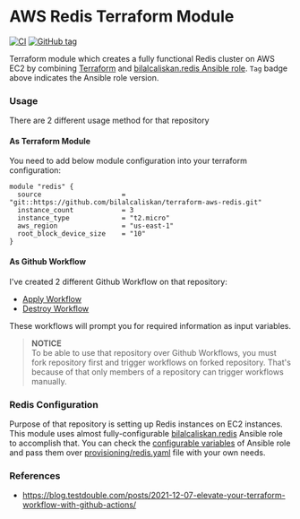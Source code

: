 # AWS Redis Terraform Module
[![CI](https://github.com/bilalcaliskan/terraform-aws-redis/workflows/CI/badge.svg?event=push)](https://github.com/bilalcaliskan/terraform-aws-redis/actions?query=workflow%3ACI)
[![GitHub tag](https://img.shields.io/github/tag/bilalcaliskan/redis-ansible-role.svg)](https://GitHub.com/bilalcaliskan/redis-ansible-role/tags/)

Terraform module which creates a fully functional Redis cluster on AWS EC2 by combining [Terraform](https://www.terraform.io/docs) 
and [bilalcaliskan.redis Ansible role](https://github.com/bilalcaliskan/redis-ansible-role). `Tag` badge above indicates the 
Ansible role version.

### Usage
There are 2 different usage method for that repository
#### As Terraform Module
You need to add below module configuration into your terraform configuration:
```
module "redis" {
  source                    = "git::https://github.com/bilalcaliskan/terraform-aws-redis.git"
  instance_count            = 3
  instance_type             = "t2.micro"
  aws_region                = "us-east-1"
  root_block_device_size    = "10"
}
```
#### As Github Workflow
I've created 2 different Github Workflow on that repository:
- [Apply Workflow](https://github.com/bilalcaliskan/terraform-aws-redis/actions/workflows/workflow_apply.yaml)
- [Destroy Workflow](https://github.com/bilalcaliskan/terraform-aws-redis/actions/workflows/workflow_destroy.yaml)

These workflows will prompt you for required information as input variables.

> **NOTICE**  
> To be able to use that repository over Github Workflows, you must fork repository first and trigger workflows 
> on forked repository. That's because of that only members of a repository can trigger workflows manually.

### Redis Configuration
Purpose of that repository is setting up Redis instances on EC2 instances. This module uses almost fully-configurable 
[bilalcaliskan.redis](https://github.com/bilalcaliskan/redis-ansible-role) Ansible role to accomplish that. You can check 
the [configurable variables](https://github.com/bilalcaliskan/redis-ansible-role/blob/master/defaults/main.yml) of Ansible 
role and pass them over [provisioning/redis.yaml](provisioning/redis.yaml) file with your own needs.

### References
- https://blog.testdouble.com/posts/2021-12-07-elevate-your-terraform-workflow-with-github-actions/
